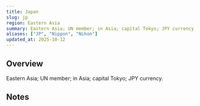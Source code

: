 ```yaml
---
title: Japan
slug: jp
region: Eastern Asia
summary: Eastern Asia; UN member; in Asia; capital Tokyo; JPY currency.
aliases: ["JP", "Nippon", "Nihon"]
updated_at: 2025-10-12
---
```


## Overview

Eastern Asia; UN member; in Asia; capital Tokyo; JPY currency.

## Notes

<!-- Add your first note below -->

